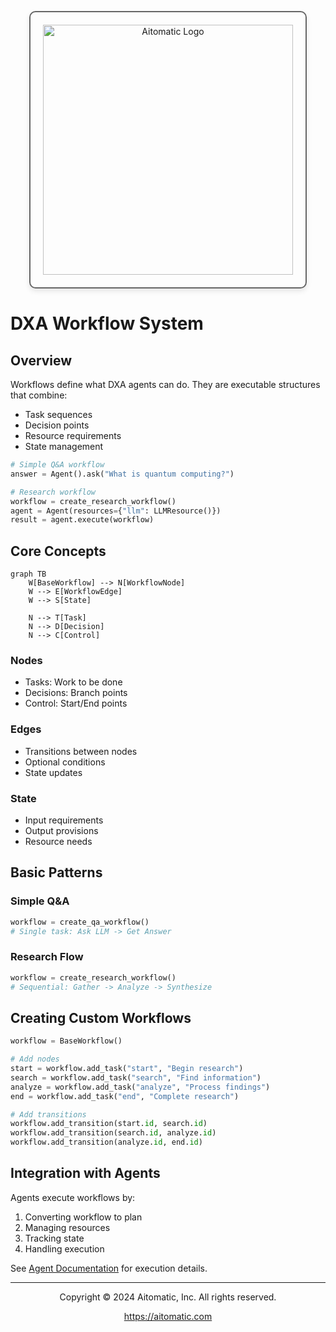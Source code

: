 <!-- markdownlint-disable MD041 -->
<!-- markdownlint-disable MD033 -->
<p align="center">
  <img src="https://cdn.prod.website-files.com/62a10970901ba826988ed5aa/62d942adcae82825089dabdb_aitomatic-logo-black.png" alt="Aitomatic Logo" width="400" style="border: 2px solid #666; border-radius: 10px; padding: 20px; box-shadow: 0 4px 8px rgba(0,0,0,0.1);"/>
</p>

# DXA Workflow System

## Overview

Workflows define what DXA agents can do. They are executable structures that combine:

- Task sequences
- Decision points
- Resource requirements
- State management

```python
# Simple Q&A workflow
answer = Agent().ask("What is quantum computing?")

# Research workflow
workflow = create_research_workflow()
agent = Agent(resources={"llm": LLMResource()})
result = agent.execute(workflow)
```

## Core Concepts

```mermaid
graph TB
    W[BaseWorkflow] --> N[WorkflowNode]
    W --> E[WorkflowEdge]
    W --> S[State]
    
    N --> T[Task]
    N --> D[Decision]
    N --> C[Control]
```

### Nodes

- Tasks: Work to be done
- Decisions: Branch points
- Control: Start/End points

### Edges

- Transitions between nodes
- Optional conditions
- State updates

### State

- Input requirements
- Output provisions
- Resource needs

## Basic Patterns

### Simple Q&A

```python
workflow = create_qa_workflow()
# Single task: Ask LLM -> Get Answer
```

### Research Flow

```python
workflow = create_research_workflow()
# Sequential: Gather -> Analyze -> Synthesize
```

## Creating Custom Workflows

```python
workflow = BaseWorkflow()

# Add nodes
start = workflow.add_task("start", "Begin research")
search = workflow.add_task("search", "Find information")
analyze = workflow.add_task("analyze", "Process findings")
end = workflow.add_task("end", "Complete research")

# Add transitions
workflow.add_transition(start.id, search.id)
workflow.add_transition(search.id, analyze.id)
workflow.add_transition(analyze.id, end.id)
```

## Integration with Agents

Agents execute workflows by:

1. Converting workflow to plan
2. Managing resources
3. Tracking state
4. Handling execution

See [Agent Documentation](../agent/README.md) for execution details.

---

<p align="center">
Copyright © 2024 Aitomatic, Inc. All rights reserved.
</p>

<p align="center">
<a href="https://aitomatic.com">https://aitomatic.com</a>
</p>
